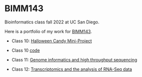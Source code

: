 # BIMM143
Bioinformatics class fall 2022 at UC San Diego. 

Here is a portfolio of my work for [BIMM143](https://bioboot.github.io/bimm143_F22/).

- Class 10: [Halloween Candy Mini-Project](https://github.com/cekkii/bimm143/blob/main/Class10/Class10.md) 
- Class 10 [code](https://github.com/cekkii/bimm143/blob/main/Class%2010/Class10.qmd)

- Class 11: [Genome informatics and high throughput sequencing](https://github.com/cekkii/bimm143/blob/main/Class11/Class11.md)
- Class 12: [Transcriptomics and the analysis of RNA-Seq data](https://github.com/cekkii/bimm143/blob/main/Class12/Class12.md)
